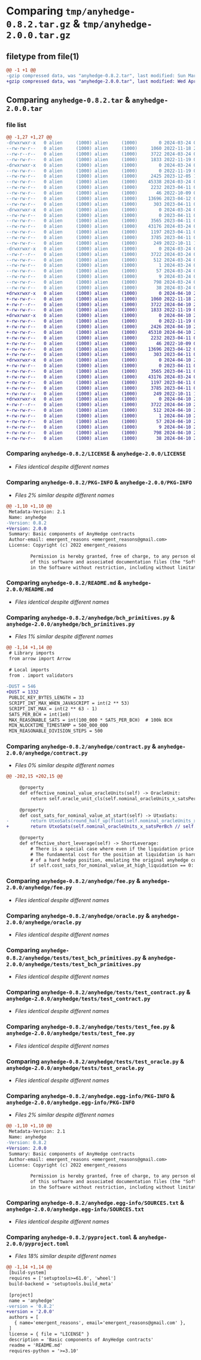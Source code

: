 # Comparing `tmp/anyhedge-0.8.2.tar.gz` & `tmp/anyhedge-2.0.0.tar.gz`

## filetype from file(1)

```diff
@@ -1 +1 @@
-gzip compressed data, was "anyhedge-0.8.2.tar", last modified: Sun Mar 24 06:26:11 2024, max compression
+gzip compressed data, was "anyhedge-2.0.0.tar", last modified: Wed Apr 10 20:26:58 2024, max compression
```

## Comparing `anyhedge-0.8.2.tar` & `anyhedge-2.0.0.tar`

### file list

```diff
@@ -1,27 +1,27 @@
-drwxrwxr-x   0 alien     (1000) alien     (1000)        0 2024-03-24 06:26:11.171506 anyhedge-0.8.2/
--rw-rw-r--   0 alien     (1000) alien     (1000)     1060 2022-11-18 22:24:58.000000 anyhedge-0.8.2/LICENSE
--rw-r--r--   0 alien     (1000) alien     (1000)     3722 2024-03-24 06:26:11.171506 anyhedge-0.8.2/PKG-INFO
--rw-rw-r--   0 alien     (1000) alien     (1000)     1833 2022-11-19 01:20:40.000000 anyhedge-0.8.2/README.md
-drwxrwxr-x   0 alien     (1000) alien     (1000)        0 2024-03-24 06:26:11.167506 anyhedge-0.8.2/anyhedge/
--rw-rw-r--   0 alien     (1000) alien     (1000)        0 2022-11-19 00:09:43.000000 anyhedge-0.8.2/anyhedge/__init__.py
--rw-rw-r--   0 alien     (1000) alien     (1000)     2425 2023-12-05 19:11:48.000000 anyhedge-0.8.2/anyhedge/bch_primitives.py
--rw-rw-r--   0 alien     (1000) alien     (1000)    45338 2024-03-24 06:17:01.000000 anyhedge-0.8.2/anyhedge/contract.py
--rw-rw-r--   0 alien     (1000) alien     (1000)     2232 2023-04-11 04:30:35.000000 anyhedge-0.8.2/anyhedge/fee.py
--rw-rw-r--   0 alien     (1000) alien     (1000)       46 2022-10-09 03:40:43.000000 anyhedge-0.8.2/anyhedge/javascript.py
--rw-rw-r--   0 alien     (1000) alien     (1000)    13696 2023-04-12 09:41:55.000000 anyhedge-0.8.2/anyhedge/oracle.py
--rw-rw-r--   0 alien     (1000) alien     (1000)      303 2023-04-11 04:30:35.000000 anyhedge-0.8.2/anyhedge/role.py
-drwxrwxr-x   0 alien     (1000) alien     (1000)        0 2024-03-24 06:26:11.171506 anyhedge-0.8.2/anyhedge/tests/
--rw-rw-r--   0 alien     (1000) alien     (1000)        0 2023-04-11 04:30:35.000000 anyhedge-0.8.2/anyhedge/tests/__init__.py
--rw-rw-r--   0 alien     (1000) alien     (1000)     3565 2023-04-11 04:30:35.000000 anyhedge-0.8.2/anyhedge/tests/test_bch_primitives.py
--rw-rw-r--   0 alien     (1000) alien     (1000)    43176 2024-03-24 06:20:55.000000 anyhedge-0.8.2/anyhedge/tests/test_contract.py
--rw-rw-r--   0 alien     (1000) alien     (1000)     1197 2023-04-11 04:30:35.000000 anyhedge-0.8.2/anyhedge/tests/test_fee.py
--rw-rw-r--   0 alien     (1000) alien     (1000)     3785 2023-04-11 04:30:35.000000 anyhedge-0.8.2/anyhedge/tests/test_oracle.py
--rw-rw-r--   0 alien     (1000) alien     (1000)      249 2022-10-11 17:25:11.000000 anyhedge-0.8.2/anyhedge/validators.py
-drwxrwxr-x   0 alien     (1000) alien     (1000)        0 2024-03-24 06:26:11.171506 anyhedge-0.8.2/anyhedge.egg-info/
--rw-r--r--   0 alien     (1000) alien     (1000)     3722 2024-03-24 06:26:11.000000 anyhedge-0.8.2/anyhedge.egg-info/PKG-INFO
--rw-rw-r--   0 alien     (1000) alien     (1000)      512 2024-03-24 06:26:11.000000 anyhedge-0.8.2/anyhedge.egg-info/SOURCES.txt
--rw-rw-r--   0 alien     (1000) alien     (1000)        1 2024-03-24 06:26:11.000000 anyhedge-0.8.2/anyhedge.egg-info/dependency_links.txt
--rw-rw-r--   0 alien     (1000) alien     (1000)       57 2024-03-24 06:26:11.000000 anyhedge-0.8.2/anyhedge.egg-info/requires.txt
--rw-rw-r--   0 alien     (1000) alien     (1000)        9 2024-03-24 06:26:11.000000 anyhedge-0.8.2/anyhedge.egg-info/top_level.txt
--rw-rw-r--   0 alien     (1000) alien     (1000)      798 2024-03-24 06:21:27.000000 anyhedge-0.8.2/pyproject.toml
--rw-rw-r--   0 alien     (1000) alien     (1000)       38 2024-03-24 06:26:11.171506 anyhedge-0.8.2/setup.cfg
+drwxrwxr-x   0 alien     (1000) alien     (1000)        0 2024-04-10 20:26:58.339672 anyhedge-2.0.0/
+-rw-rw-r--   0 alien     (1000) alien     (1000)     1060 2022-11-18 22:24:58.000000 anyhedge-2.0.0/LICENSE
+-rw-r--r--   0 alien     (1000) alien     (1000)     3722 2024-04-10 20:26:58.339672 anyhedge-2.0.0/PKG-INFO
+-rw-rw-r--   0 alien     (1000) alien     (1000)     1833 2022-11-19 01:20:40.000000 anyhedge-2.0.0/README.md
+drwxrwxr-x   0 alien     (1000) alien     (1000)        0 2024-04-10 20:26:58.335672 anyhedge-2.0.0/anyhedge/
+-rw-rw-r--   0 alien     (1000) alien     (1000)        0 2022-11-19 00:09:43.000000 anyhedge-2.0.0/anyhedge/__init__.py
+-rw-rw-r--   0 alien     (1000) alien     (1000)     2426 2024-04-10 20:22:29.000000 anyhedge-2.0.0/anyhedge/bch_primitives.py
+-rw-rw-r--   0 alien     (1000) alien     (1000)    45310 2024-04-10 20:24:54.000000 anyhedge-2.0.0/anyhedge/contract.py
+-rw-rw-r--   0 alien     (1000) alien     (1000)     2232 2023-04-11 04:30:35.000000 anyhedge-2.0.0/anyhedge/fee.py
+-rw-rw-r--   0 alien     (1000) alien     (1000)       46 2022-10-09 03:40:43.000000 anyhedge-2.0.0/anyhedge/javascript.py
+-rw-rw-r--   0 alien     (1000) alien     (1000)    13696 2023-04-12 09:41:55.000000 anyhedge-2.0.0/anyhedge/oracle.py
+-rw-rw-r--   0 alien     (1000) alien     (1000)      303 2023-04-11 04:30:35.000000 anyhedge-2.0.0/anyhedge/role.py
+drwxrwxr-x   0 alien     (1000) alien     (1000)        0 2024-04-10 20:26:58.339672 anyhedge-2.0.0/anyhedge/tests/
+-rw-rw-r--   0 alien     (1000) alien     (1000)        0 2023-04-11 04:30:35.000000 anyhedge-2.0.0/anyhedge/tests/__init__.py
+-rw-rw-r--   0 alien     (1000) alien     (1000)     3565 2023-04-11 04:30:35.000000 anyhedge-2.0.0/anyhedge/tests/test_bch_primitives.py
+-rw-rw-r--   0 alien     (1000) alien     (1000)    43176 2024-03-24 06:20:55.000000 anyhedge-2.0.0/anyhedge/tests/test_contract.py
+-rw-rw-r--   0 alien     (1000) alien     (1000)     1197 2023-04-11 04:30:35.000000 anyhedge-2.0.0/anyhedge/tests/test_fee.py
+-rw-rw-r--   0 alien     (1000) alien     (1000)     3785 2023-04-11 04:30:35.000000 anyhedge-2.0.0/anyhedge/tests/test_oracle.py
+-rw-rw-r--   0 alien     (1000) alien     (1000)      249 2022-10-11 17:25:11.000000 anyhedge-2.0.0/anyhedge/validators.py
+drwxrwxr-x   0 alien     (1000) alien     (1000)        0 2024-04-10 20:26:58.339672 anyhedge-2.0.0/anyhedge.egg-info/
+-rw-r--r--   0 alien     (1000) alien     (1000)     3722 2024-04-10 20:26:58.000000 anyhedge-2.0.0/anyhedge.egg-info/PKG-INFO
+-rw-rw-r--   0 alien     (1000) alien     (1000)      512 2024-04-10 20:26:58.000000 anyhedge-2.0.0/anyhedge.egg-info/SOURCES.txt
+-rw-rw-r--   0 alien     (1000) alien     (1000)        1 2024-04-10 20:26:58.000000 anyhedge-2.0.0/anyhedge.egg-info/dependency_links.txt
+-rw-rw-r--   0 alien     (1000) alien     (1000)       57 2024-04-10 20:26:58.000000 anyhedge-2.0.0/anyhedge.egg-info/requires.txt
+-rw-rw-r--   0 alien     (1000) alien     (1000)        9 2024-04-10 20:26:58.000000 anyhedge-2.0.0/anyhedge.egg-info/top_level.txt
+-rw-rw-r--   0 alien     (1000) alien     (1000)      798 2024-04-10 20:26:10.000000 anyhedge-2.0.0/pyproject.toml
+-rw-rw-r--   0 alien     (1000) alien     (1000)       38 2024-04-10 20:26:58.339672 anyhedge-2.0.0/setup.cfg
```

### Comparing `anyhedge-0.8.2/LICENSE` & `anyhedge-2.0.0/LICENSE`

 * *Files identical despite different names*

### Comparing `anyhedge-0.8.2/PKG-INFO` & `anyhedge-2.0.0/PKG-INFO`

 * *Files 2% similar despite different names*

```diff
@@ -1,10 +1,10 @@
 Metadata-Version: 2.1
 Name: anyhedge
-Version: 0.8.2
+Version: 2.0.0
 Summary: Basic components of AnyHedge contracts
 Author-email: emergent_reasons <emergent_reasons@gmail.com>
 License: Copyright (c) 2022 emergent_reasons
         
         Permission is hereby granted, free of charge, to any person obtaining a copy
         of this software and associated documentation files (the "Software"), to deal
         in the Software without restriction, including without limitation the rights
```

### Comparing `anyhedge-0.8.2/README.md` & `anyhedge-2.0.0/README.md`

 * *Files identical despite different names*

### Comparing `anyhedge-0.8.2/anyhedge/bch_primitives.py` & `anyhedge-2.0.0/anyhedge/bch_primitives.py`

 * *Files 1% similar despite different names*

```diff
@@ -1,14 +1,14 @@
 # Library imports
 from arrow import Arrow
 
 # Local imports
 from . import validators
 
-DUST = 546
+DUST = 1332
 PUBLIC_KEY_BYTES_LENGTH = 33
 SCRIPT_INT_MAX_WHEN_JAVASCRIPT = int(2 ** 53)
 SCRIPT_INT_MAX = int(2 ** 63 - 1)
 SATS_PER_BCH = int(1e8)
 MAX_REASONABLE_SATS = int(100_000 * SATS_PER_BCH)  # 100k BCH
 MIN_NLOCKTIME_TIMESTAMP = 500_000_000
 MIN_REASONABLE_DIVISION_STEPS = 500
```

### Comparing `anyhedge-0.8.2/anyhedge/contract.py` & `anyhedge-2.0.0/anyhedge/contract.py`

 * *Files 0% similar despite different names*

```diff
@@ -202,15 +202,15 @@
 
     @property
     def effective_nominal_value_oracleUnits(self) -> OracleUnit:
         return self.oracle_unit_cls(self.nominal_oracleUnits_x_satsPerBch / SATS_PER_BCH)
 
     @property
     def cost_sats_for_nominal_value_at_start(self) -> UtxoSats:
-        return UtxoSats(round_half_up(float(self.nominal_oracleUnits_x_satsPerBch) / float(self.start_price_oracleUnits_per_bch)))
+        return UtxoSats(self.nominal_oracleUnits_x_satsPerBch // self.start_price_oracleUnits_per_bch)
 
     @property
     def effective_short_leverage(self) -> ShortLeverage:
         # There is a special case where even if the liquidation price must be recorded at some max value,
         # The fundamental cost for the position at liquidation is hard-lined at zero. That is the definition
         # of a hard hedge position, emulating the original anyhedge contract behavior.
         if self.cost_sats_for_nominal_value_at_high_liquidation == 0:
```

### Comparing `anyhedge-0.8.2/anyhedge/fee.py` & `anyhedge-2.0.0/anyhedge/fee.py`

 * *Files identical despite different names*

### Comparing `anyhedge-0.8.2/anyhedge/oracle.py` & `anyhedge-2.0.0/anyhedge/oracle.py`

 * *Files identical despite different names*

### Comparing `anyhedge-0.8.2/anyhedge/tests/test_bch_primitives.py` & `anyhedge-2.0.0/anyhedge/tests/test_bch_primitives.py`

 * *Files identical despite different names*

### Comparing `anyhedge-0.8.2/anyhedge/tests/test_contract.py` & `anyhedge-2.0.0/anyhedge/tests/test_contract.py`

 * *Files identical despite different names*

### Comparing `anyhedge-0.8.2/anyhedge/tests/test_fee.py` & `anyhedge-2.0.0/anyhedge/tests/test_fee.py`

 * *Files identical despite different names*

### Comparing `anyhedge-0.8.2/anyhedge/tests/test_oracle.py` & `anyhedge-2.0.0/anyhedge/tests/test_oracle.py`

 * *Files identical despite different names*

### Comparing `anyhedge-0.8.2/anyhedge.egg-info/PKG-INFO` & `anyhedge-2.0.0/anyhedge.egg-info/PKG-INFO`

 * *Files 2% similar despite different names*

```diff
@@ -1,10 +1,10 @@
 Metadata-Version: 2.1
 Name: anyhedge
-Version: 0.8.2
+Version: 2.0.0
 Summary: Basic components of AnyHedge contracts
 Author-email: emergent_reasons <emergent_reasons@gmail.com>
 License: Copyright (c) 2022 emergent_reasons
         
         Permission is hereby granted, free of charge, to any person obtaining a copy
         of this software and associated documentation files (the "Software"), to deal
         in the Software without restriction, including without limitation the rights
```

### Comparing `anyhedge-0.8.2/anyhedge.egg-info/SOURCES.txt` & `anyhedge-2.0.0/anyhedge.egg-info/SOURCES.txt`

 * *Files identical despite different names*

### Comparing `anyhedge-0.8.2/pyproject.toml` & `anyhedge-2.0.0/pyproject.toml`

 * *Files 18% similar despite different names*

```diff
@@ -1,14 +1,14 @@
 [build-system]
 requires = ['setuptools>=61.0', 'wheel']
 build-backend = 'setuptools.build_meta'
 
 [project]
 name = 'anyhedge'
-version = '0.8.2'
+version = '2.0.0'
 authors = [
   { name='emergent_reasons', email='emergent_reasons@gmail.com' },
 ]
 license = { file = "LICENSE" }
 description = 'Basic components of AnyHedge contracts'
 readme = 'README.md'
 requires-python = '>=3.10'
```

